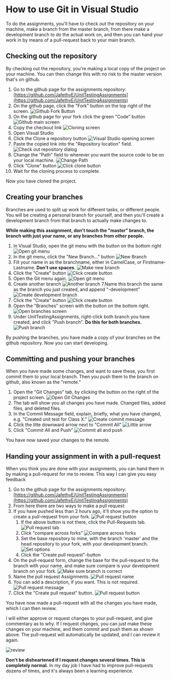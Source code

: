 # How to use Git in Visual Studio

To do the assignments, you'll have to check out the repository on your machine, make a branch from the master branch, from there make a development branch to do the actual work on, and then you can hand your work in by means of a pull-request back to your main branch.

## Checking out the repository

By checking out the repository, you're making a local copy of the project on your machine. You can then change this with no risk to the master version that's on github.

1. Go to the github page for the assignments repository: [https://github.com/JafethvE/UnitTestingAssignments](https://github.com/JafethvE/UnitTestingAssignments)
2. On the github page, click the "Fork" button on the top right of the screen.
![Github Fork Button](Fork_button.png)
3. On the github page for your fork click the green "Code" button
![Github main screen](Git_Screen.PNG)
4. Copy the checkout link
![Cloning screen](Clone.PNG)
5. Open Visual Studio
6. Click the Clone a repository button
![Visual Studio opening screen](Visual_Studio_Opening_screen.PNG)
7. Paste the copied link into the "Repository location" field.
![Check out repository dialog](Check_Out_Repository.PNG)
8. Change the "Path" field to wherever you want the source code to be on your local machine.
![Change Path](Change_Path_Location.png)
9. Click "Clone" button
![Click clone button](Click_Clone_Button.png)
10. Wait for the cloning process to complete.

Now you have cloned the project.

## Creating your branches

Branches are used to split up work for different tasks, or different people.
You will be creating a personal branch for yourself, and then you'll create a development branch from that branch to actually make changes to.

**While making this assignment, don't touch the "master" branch, the branch with just your name, or any branches from other people.**

1. In Visual Studio, open the git menu with the button on the bottom right
![Open git menu](Git_Menu.png)
2. In the git menu, click the "New Branch..." button
![New Branch](Open_Git_Menu.png)
3. Fill your name in as the branchname, either in CamelCase, or Firstname-Lastname. **Don't use spaces.**
![Make new branch](New_Branch.PNG)
4. Click the "Create" button
![Click create button](Create_Button.png)
5. Open the Git menu again.
![Open git menu](Git_Menu.png)
6. Create another branch
![Another branch](Open_Git_Menu.png)
7.Name this branch the same as the branch you just created, and append "-development"
![Create development branch](Create_Development_Branch.PNG)
8. Click the "Create" button
![Click create button](Create_Button.png)
9. Open the "Branches" screen with the button on the bottom right.
![Open branches screen](Open_Branches_Screen.png)
10. Under UnitTestingAssignments, right-click both branch you have created, and click "Push branch". **Do this for both branches.**
![Push branch](Push_Branch.png)

By pushing the branches, you have made a copy of your branches on the github repository.
Now you can start developing.

## Committing and pushing your branches

When you have made some changes, and want to save these, you first commit them to your local branch.
Then you push them to the branch on github, also known as the "remote."

1. Open the "Git Changes" tab, by clicking the button on the right of the project screen.
![Open Git Changes](Open_Git_Changes.png)
2. The tab will show you all changes you have made. Changed files, added files, and deleted files.
3. In the Commit Message field, explain, briefly, what you have changed, e.g. "Created unit test for Class X."
![Create commit message](Make_Commit_Message.png)
4. Click the litte downward arrow next to "Commit All"
![Little arrow](Make_Commit.PNG)
5. Click "Commit All and Push"
![Commit all and push](Commit_and_Push.png)

You have now saved your changes to the remote.

## Handing your assignment in with a pull-request

When you think you are done with your assignments, you can hand them in by making a pull-request for me to review.
This way I can give you easy feedback

1. Go to the github page for the assignments repository: [https://github.com/JafethvE/UnitTestingAssignments](https://github.com/JafethvE/UnitTestingAssignments)
2. From here there are two ways to make a pull request:
3. If you have pushed less than 2 hours ago, it'll show you the option to create a pull-request from your fork.
![Pull request button](Pull_Request_From_Fork.png)
    1. If the above button is not there, click the Pull-Requests tab.
    ![Pull request tab](Pull_Request_Tab.png)
    2. Click "compare across forks"
    ![Compare across forks](Compare_Across_Forks.png)
    3. Set the base repository to mine, with the branch 'master' and the head repository to your fork, with your development branch.
    ![Set options](Set_Diff.png)
    4. Click the "Create pull request"-button
3. On the pull-request form, change the base for the pull-request to the branch with your name, and make sure compare is your development branch on your fork.
![Make sure branch is correct](Correct_Branches.png)
4. Name the pull request <Your name> Assignments.
![Pull request name](Pull-request_Github_Name.png)
5. You can add a description, if you want. This is not required.
![Pull request message](Pull-request_Github.PNG)
6. Click the "Create pull request" button.
![Pull request button](Make_Pull-request_Github.png)

You have now made a pull-request with all the changes you have made, which I can then review.

I will either approve or request changes to your pull-request, and give commentary as to why.
If I request changes, you can just make these changes on your machine, and them commit and push them as shown above.
The pull-request will automatically be updated, and I can review it again.

![review](Review.PNG)

**Don't be disheartened if I request changes several times. This is completely normal.**
In my day job I have had to improve pull-requests dozens of times, and it's always been a learning experience.